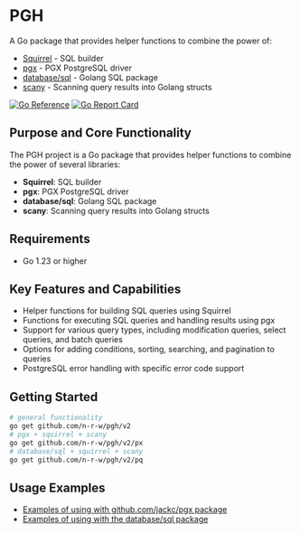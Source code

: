 # PGH

A Go package that provides helper functions to combine the power of:

- [Squirrel](https://github.com/n-r-w/squirrel) - SQL builder
- [pgx](https://github.com/jackc/pgx) - PGX PostgreSQL driver
- [database/sql](https://pkg.go.dev/database/sql) - Golang SQL package
- [scany](https://github.com/georgysavva/scany) - Scanning query results into Golang structs

[![Go Reference](https://pkg.go.dev/badge/github.com/n-r-w/pgh.svg)](https://pkg.go.dev/github.com/n-r-w/pgh/v2)
[![Go Report Card](https://goreportcard.com/badge/github.com/n-r-w/pgh)](https://goreportcard.com/report/github.com/n-r-w/pgh/v2)

## Purpose and Core Functionality

The PGH project is a Go package that provides helper functions to combine the power of several libraries:

- **Squirrel**: SQL builder
- **pgx**: PGX PostgreSQL driver
- **database/sql**: Golang SQL package
- **scany**: Scanning query results into Golang structs

## Requirements

- Go 1.23 or higher

## Key Features and Capabilities

- Helper functions for building SQL queries using Squirrel
- Functions for executing SQL queries and handling results using pgx
- Support for various query types, including modification queries, select queries, and batch queries
- Options for adding conditions, sorting, searching, and pagination to queries
- PostgreSQL error handling with specific error code support

## Getting Started

```bash
# general functionality
go get github.com/n-r-w/pgh/v2
# pgx + squirrel + scany
go get github.com/n-r-w/pgh/v2/px
# database/sql + squirrel + scany
go get github.com/n-r-w/pgh/v2/pq
```

## Usage Examples

- [Examples of using with github.com/jackc/pgx package](examples/pgx.go)
- [Examples of using with the database/sql package](examples/pq.go)

